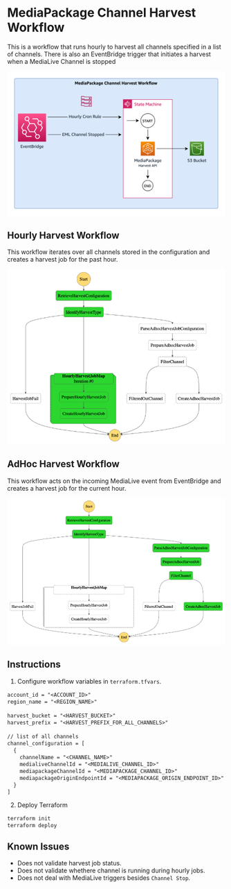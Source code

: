 # MediaPackage Channel Harvest Workflow

This is a workflow that runs hourly to harvest all channels specified in a list of channels. There is also an EventBridge trigger that initiates a harvest when a MediaLive Channel is stopped

![Workflow Diagram](./documentation/images/workflow_diagram.png)

## Hourly Harvest Workflow
This workflow iterates over all channels stored in the configuration and creates a harvest job for the past hour.

![Hourly Workflow Graph](./documentation/images/hourly_workflow_graph.png)

## AdHoc Harvest Workflow
This workflow acts on the incoming MediaLive event from EventBridge and creates a harvest job for the current hour.

![Hourly Workflow Graph](./documentation/images/adhoc_workflow_graph.png)

## Instructions

1. Configure workflow variables in `terraform.tfvars`.
```
account_id = "<ACCOUNT_ID>"
region_name = "<REGION_NAME>"

harvest_bucket = "<HARVEST_BUCKET>"
harvest_prefix = "<HARVEST_PREFIX_FOR_ALL_CHANNELS>"

// list of all channels
channel_configuration = [
  {
    channelName = "<CHANNEL_NAME>"
    medialiveChannelId = "<MEDIALIVE_CHANNEL_ID>"
    mediapackageChannelId = "<MEDIAPACKAGE_CHANNEL_ID>"
    mediapackageOriginEndpointId = "<MEDIAPACKAGE_ORIGIN_ENDPOINT_ID>"
  }
]
```

2. Deploy Terraform
```
terraform init
terraform deploy
```

## Known Issues
* Does not validate harvest job status.
* Does not validate whethere channel is running during hourly jobs.
* Does not deal with MediaLive triggers besides `Channel Stop`.
